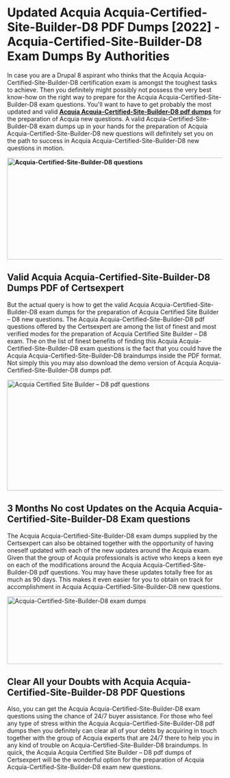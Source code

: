 <h1><strong>Updated Acquia Acquia-Certified-Site-Builder-D8 PDF Dumps [2022] - Acquia-Certified-Site-Builder-D8 Exam Dumps By Authorities&nbsp;</strong></h1>
<p><span style="font-weight: 400;">In case you are a Drupal 8 aspirant who thinks that the Acquia Acquia-Certified-Site-Builder-D8 certification exam is amongst the toughest tasks to achieve. Then you definitely might possibly not possess the very best know-how on the right way to prepare for the Acquia Acquia-Certified-Site-Builder-D8 exam questions. You'll want to have to get probably the most updated and valid <strong><a href="https://www.certsexpert.com/Acquia-Certified-Site-Builder-D8-pdf-questions.html">Acquia Acquia-Certified-Site-Builder-D8 pdf dumps</a></strong> for the preparation of Acquia new questions. A valid  Acquia-Certified-Site-Builder-D8 exam dumps up in your hands for the preparation of Acquia Acquia-Certified-Site-Builder-D8 new questions will definitely set you on the path to success in Acquia Acquia-Certified-Site-Builder-D8 new questions in motion.</span></p>
<p><span style="font-weight: 400;"><strong><img style="display: block; margin-left: auto; margin-right: auto;" src="https://i.ibb.co/QXh983F/73475278-2429792180625311-4586132736837681152-n.jpg" alt="Acquia-Certified-Site-Builder-D8 questions" width="632" height="238" /></strong></span></p>
<h2><strong>Valid Acquia Acquia-Certified-Site-Builder-D8 Dumps PDF of Certsexpert</strong></h2>
<p><span style="font-weight: 400;">But the actual query is how to get the valid Acquia Acquia-Certified-Site-Builder-D8 exam dumps for the preparation of Acquia Certified Site Builder – D8 new questions. The Acquia Acquia-Certified-Site-Builder-D8 pdf questions offered by the Certsexpert are among the list of finest and most verified modes for the preparation of Acquia Certified Site Builder – D8 exam. The on the list of finest benefits of finding this Acquia Acquia-Certified-Site-Builder-D8 exam questions is the fact that you could have the Acquia Acquia-Certified-Site-Builder-D8 braindumps inside the PDF format. Not simply this you may also download the demo version of Acquia Acquia-Certified-Site-Builder-D8 dumps pdf.</span></p>
<p><span style="font-weight: 400;"><img style="display: block; margin-left: auto; margin-right: auto;" src="https://i.ibb.co/Jd8hN2L/76714008-3182067705200142-8735104740007870464-n.jpg" alt="Acquia Certified Site Builder – D8 pdf questions" width="701" height="259" /></span></p>
<h2><strong>3 Months No cost Updates on the Acquia Acquia-Certified-Site-Builder-D8 Exam questions</strong></h2>
<p><span style="font-weight: 400;">The Acquia Acquia-Certified-Site-Builder-D8 exam dumps supplied by the Certsexpert can also be obtained together with the opportunity of having oneself updated with each of the new updates around the Acquia exam. Given that the group of Acquia professionals is active who keeps a keen eye on each of the modifications around the Acquia Acquia-Certified-Site-Builder-D8 pdf questions. You may have these updates totally free for as much as 90 days. This makes it even easier for you to obtain on track for accomplishment in Acquia Acquia-Certified-Site-Builder-D8 new questions.</span></p>
<p><span style="font-weight: 400;"><a href="https://www.certsexpert.com/Acquia-Certified-Site-Builder-D8-pdf-questions.html"><img style="display: block; margin-left: auto; margin-right: auto;" src="https://i.ibb.co/TMnKrkJ/75398236-424489711531572-5064688549987614720-n.jpg" alt="Acquia-Certified-Site-Builder-D8 exam dumps" width="714" height="158" /></a></span></p>
<h2><strong>Clear All your Doubts with Acquia Acquia-Certified-Site-Builder-D8 PDF Questions</strong></h2>
<p>Also, you can get the Acquia Acquia-Certified-Site-Builder-D8 exam questions using the chance of 24/7 buyer assistance. For those who feel any type of stress within the Acquia Acquia-Certified-Site-Builder-D8 pdf dumps then you definitely can clear all of your debts by acquiring in touch together with the group of Acquia experts that are 24/7 there to help you in any kind of trouble on  Acquia-Certified-Site-Builder-D8 braindumps. In quick, the Acquia Acquia Certified Site Builder – D8 pdf dumps of Certsexpert will be the wonderful option for the preparation of Acquia Acquia-Certified-Site-Builder-D8 exam new questions.</p>
